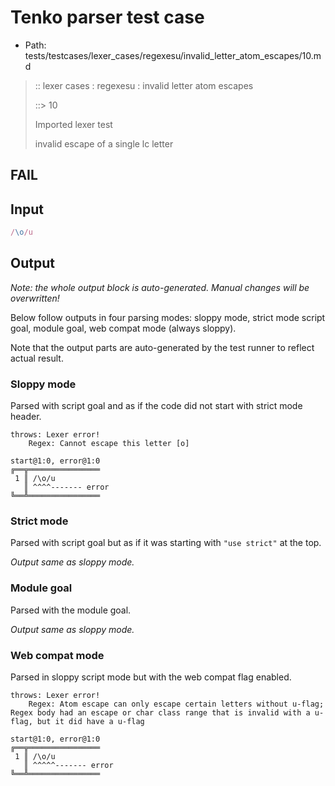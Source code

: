 # Tenko parser test case

- Path: tests/testcases/lexer_cases/regexesu/invalid_letter_atom_escapes/10.md

> :: lexer cases : regexesu : invalid letter atom escapes
>
> ::> 10
>
> Imported lexer test
>
> invalid escape of a single lc letter

## FAIL

## Input

`````js
/\o/u
`````

## Output

_Note: the whole output block is auto-generated. Manual changes will be overwritten!_

Below follow outputs in four parsing modes: sloppy mode, strict mode script goal, module goal, web compat mode (always sloppy).

Note that the output parts are auto-generated by the test runner to reflect actual result.

### Sloppy mode

Parsed with script goal and as if the code did not start with strict mode header.

`````
throws: Lexer error!
    Regex: Cannot escape this letter [o]

start@1:0, error@1:0
╔══╦════════════════
 1 ║ /\o/u
   ║ ^^^^------- error
╚══╩════════════════

`````

### Strict mode

Parsed with script goal but as if it was starting with `"use strict"` at the top.

_Output same as sloppy mode._

### Module goal

Parsed with the module goal.

_Output same as sloppy mode._

### Web compat mode

Parsed in sloppy script mode but with the web compat flag enabled.

`````
throws: Lexer error!
    Regex: Atom escape can only escape certain letters without u-flag; Regex body had an escape or char class range that is invalid with a u-flag, but it did have a u-flag

start@1:0, error@1:0
╔══╦════════════════
 1 ║ /\o/u
   ║ ^^^^^------- error
╚══╩════════════════

`````

